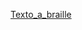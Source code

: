 [Texto_a_braille](https://aibolem.github.io/BrailleTermWeb_Austereich/braille_ru/Text_v_braille/text_v_braille.html)